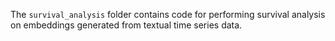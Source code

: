 The `survival_analysis` folder contains code for performing survival analysis on embeddings generated from textual time series data.

